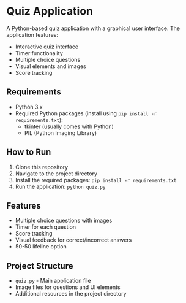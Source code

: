 # Quiz Application

A Python-based quiz application with a graphical user interface. The application features:

- Interactive quiz interface
- Timer functionality
- Multiple choice questions
- Visual elements and images
- Score tracking

## Requirements

- Python 3.x
- Required Python packages (install using `pip install -r requirements.txt`):
  - tkinter (usually comes with Python)
  - PIL (Python Imaging Library)

## How to Run

1. Clone this repository
2. Navigate to the project directory
3. Install the required packages: `pip install -r requirements.txt`
4. Run the application: `python quiz.py`

## Features

- Multiple choice questions with images
- Timer for each question
- Score tracking
- Visual feedback for correct/incorrect answers
- 50-50 lifeline option

## Project Structure

- `quiz.py` - Main application file
- Image files for questions and UI elements
- Additional resources in the project directory 